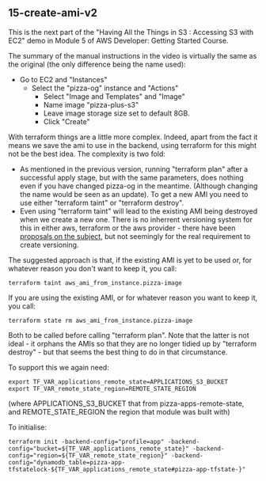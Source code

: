 
## 15-create-ami-v2

This is the next part of the "Having All the Things in S3 : Accessing S3 with EC2" demo in Module 5 of
AWS Developer: Getting Started Course.

The summary of the manual instructions in the video is virtually the same as the original
(the only difference being the name used):
- Go to EC2 and "Instances"
    - Select the "pizza-og" instance and "Actions"
	    - Select "Image and Templates" and "Image"
        - Name image "pizza-plus-s3"
		- Leave image storage size set to default 8GB.
		- Click "Create"

With terraform things are a little more complex. Indeed, apart from the fact it means
we save the ami to use in the backend, using terraform for this might not be the best
idea. The complexity is two fold:
- As mentioned in the previous version, running "terraform plan" after a successful apply stage,
but with the same parameters, does nothing even if you have changed pizza-og in the
meantime. (Although changing the name would be seen as an update). To get a new
AMI you need to use either "terraform taint" or "terraform destroy".
- Even using "terraform taint" will lead to the existing AMI being destroyed when we
create a new one. There is no inherrent versioning system for this in either aws, terraform
or the aws provider - there have been [proposals on the subject](https://github.com/hashicorp/terraform/issues/15672),
but not seemingly for the real requirement to create versioning.

The suggested approach is that, if the existing AMI is yet to be used or, for whatever
reason you don't want to keep it, you call:

    terraform taint aws_ami_from_instance.pizza-image

If you are using the existing AMI, or for whatever reason you want to keep it, you
call:

    terraform state rm aws_ami_from_instance.pizza-image

Both to be called before calling "terraform plan". Note that the latter is not ideal -
it orphans the AMIs so that they are no longer tidied up by "terraform destroy" - but
that seems the best thing to do in that circumstance.

To support this we again need:

	export TF_VAR_applications_remote_state=APPLICATIONS_S3_BUCKET
	export TF_VAR_remote_state_region=REMOTE_STATE_REGION

(where APPLICATIONS_S3_BUCKET that from pizza-apps-remote-state, and REMOTE_STATE_REGION
the region that module was built with)

To initialise:

    terraform init -backend-config="profile=app" -backend-config="bucket=${TF_VAR_applications_remote_state}" -backend-config="region=${TF_VAR_remote_state_region}" -backend-config="dynamodb_table=pizza-app-tfstatelock-${TF_VAR_applications_remote_state#pizza-app-tfstate-}"

